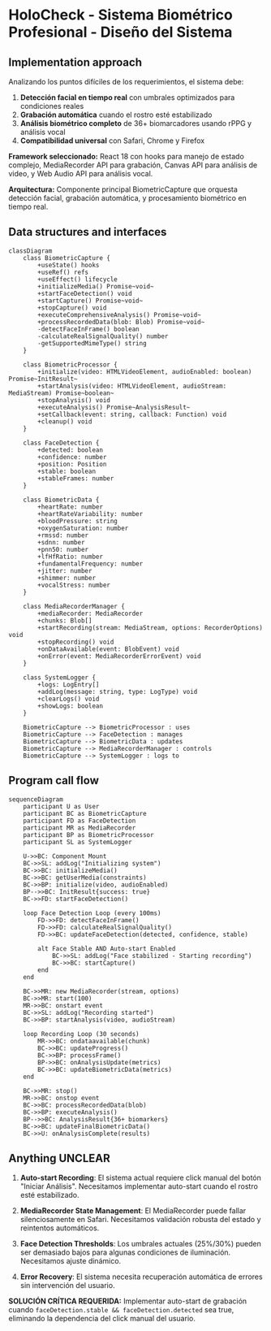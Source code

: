 # HoloCheck - Sistema Biométrico Profesional - Diseño del Sistema

## Implementation approach

Analizando los puntos difíciles de los requerimientos, el sistema debe:
1. **Detección facial en tiempo real** con umbrales optimizados para condiciones reales
2. **Grabación automática** cuando el rostro esté estabilizado
3. **Análisis biométrico completo** de 36+ biomarcadores usando rPPG y análisis vocal
4. **Compatibilidad universal** con Safari, Chrome y Firefox

**Framework seleccionado:** React 18 con hooks para manejo de estado complejo, MediaRecorder API para grabación, Canvas API para análisis de video, y Web Audio API para análisis vocal.

**Arquitectura:** Componente principal BiometricCapture que orquesta detección facial, grabación automática, y procesamiento biométrico en tiempo real.

## Data structures and interfaces

```mermaid
classDiagram
    class BiometricCapture {
        +useState() hooks
        +useRef() refs
        +useEffect() lifecycle
        +initializeMedia() Promise~void~
        +startFaceDetection() void
        +startCapture() Promise~void~
        +stopCapture() void
        +executeComprehensiveAnalysis() Promise~void~
        +processRecordedData(blob: Blob) Promise~void~
        -detectFaceInFrame() boolean
        -calculateRealSignalQuality() number
        -getSupportedMimeType() string
    }

    class BiometricProcessor {
        +initialize(video: HTMLVideoElement, audioEnabled: boolean) Promise~InitResult~
        +startAnalysis(video: HTMLVideoElement, audioStream: MediaStream) Promise~boolean~
        +stopAnalysis() void
        +executeAnalysis() Promise~AnalysisResult~
        +setCallback(event: string, callback: Function) void
        +cleanup() void
    }

    class FaceDetection {
        +detected: boolean
        +confidence: number
        +position: Position
        +stable: boolean
        +stableFrames: number
    }

    class BiometricData {
        +heartRate: number
        +heartRateVariability: number
        +bloodPressure: string
        +oxygenSaturation: number
        +rmssd: number
        +sdnn: number
        +pnn50: number
        +lfHfRatio: number
        +fundamentalFrequency: number
        +jitter: number
        +shimmer: number
        +vocalStress: number
    }

    class MediaRecorderManager {
        +mediaRecorder: MediaRecorder
        +chunks: Blob[]
        +startRecording(stream: MediaStream, options: RecorderOptions) void
        +stopRecording() void
        +onDataAvailable(event: BlobEvent) void
        +onError(event: MediaRecorderErrorEvent) void
    }

    class SystemLogger {
        +logs: LogEntry[]
        +addLog(message: string, type: LogType) void
        +clearLogs() void
        +showLogs: boolean
    }

    BiometricCapture --> BiometricProcessor : uses
    BiometricCapture --> FaceDetection : manages
    BiometricCapture --> BiometricData : updates
    BiometricCapture --> MediaRecorderManager : controls
    BiometricCapture --> SystemLogger : logs to
```

## Program call flow

```mermaid
sequenceDiagram
    participant U as User
    participant BC as BiometricCapture
    participant FD as FaceDetection
    participant MR as MediaRecorder
    participant BP as BiometricProcessor
    participant SL as SystemLogger

    U->>BC: Component Mount
    BC->>SL: addLog("Initializing system")
    BC->>BC: initializeMedia()
    BC->>BC: getUserMedia(constraints)
    BC->>BP: initialize(video, audioEnabled)
    BP-->>BC: InitResult{success: true}
    BC->>FD: startFaceDetection()
    
    loop Face Detection Loop (every 100ms)
        FD->>FD: detectFaceInFrame()
        FD->>FD: calculateRealSignalQuality()
        FD->>BC: updateFaceDetection(detected, confidence, stable)
        
        alt Face Stable AND Auto-start Enabled
            BC->>SL: addLog("Face stabilized - Starting recording")
            BC->>BC: startCapture()
        end
    end

    BC->>MR: new MediaRecorder(stream, options)
    BC->>MR: start(100)
    MR->>BC: onstart event
    BC->>SL: addLog("Recording started")
    BC->>BP: startAnalysis(video, audioStream)
    
    loop Recording Loop (30 seconds)
        MR->>BC: ondataavailable(chunk)
        BC->>BC: updateProgress()
        BC->>BP: processFrame()
        BP->>BC: onAnalysisUpdate(metrics)
        BC->>BC: updateBiometricData(metrics)
    end

    BC->>MR: stop()
    MR->>BC: onstop event
    BC->>BC: processRecordedData(blob)
    BC->>BP: executeAnalysis()
    BP-->>BC: AnalysisResult{36+ biomarkers}
    BC->>BC: updateFinalBiometricData()
    BC->>U: onAnalysisComplete(results)
```

## Anything UNCLEAR

1. **Auto-start Recording**: El sistema actual requiere click manual del botón "Iniciar Análisis". Necesitamos implementar auto-start cuando el rostro esté estabilizado.

2. **MediaRecorder State Management**: El MediaRecorder puede fallar silenciosamente en Safari. Necesitamos validación robusta del estado y reintentos automáticos.

3. **Face Detection Thresholds**: Los umbrales actuales (25%/30%) pueden ser demasiado bajos para algunas condiciones de iluminación. Necesitamos ajuste dinámico.

4. **Error Recovery**: El sistema necesita recuperación automática de errores sin intervención del usuario.

**SOLUCIÓN CRÍTICA REQUERIDA:** Implementar auto-start de grabación cuando `faceDetection.stable && faceDetection.detected` sea true, eliminando la dependencia del click manual del usuario.